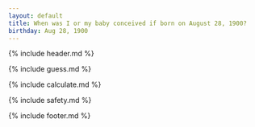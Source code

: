 ```yaml
---
layout: default
title: When was I or my baby conceived if born on August 28, 1900?
birthday: Aug 28, 1900
---
```


{% include header.md %}

{% include guess.md %}

{% include calculate.md %}

{% include safety.md %}

{% include footer.md %}



